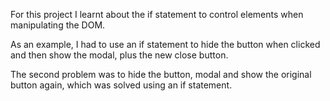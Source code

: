 For this project I learnt about the if statement to control elements when manipulating the DOM.

As an example, I had to use an if statement to hide the button when clicked and then show the modal, plus the new close button.

The second problem was to hide the button, modal and show the original button again, which was solved using an if statement. 
